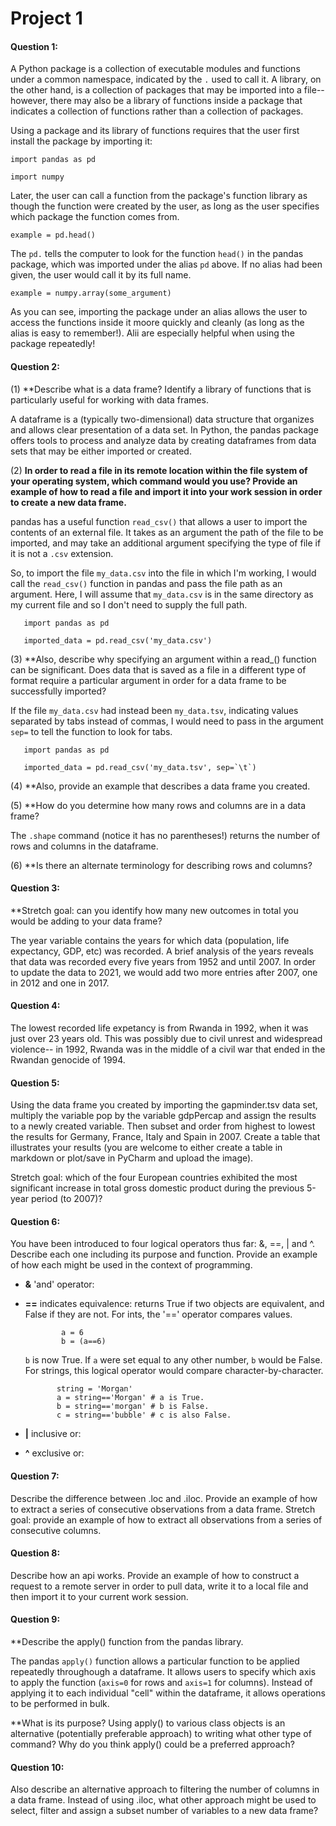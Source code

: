 # Project 1
#### **Question 1**: 

A Python package is a collection of executable modules and functions under a common namespace, indicated by the `.` used to call it. A library, on the other hand, is a collection of packages that may be imported into a file-- however, there may also be a library of functions inside a package that indicates a collection of functions rather than a collection of packages. 

Using a package and its library of functions requires that the user first install the package by importing it:

   `import pandas as pd`
   
   `import numpy`
   
Later, the user can call a function from the package's function library as though the function were created by the user, as long as the user specifies which package the function comes from.

   `example = pd.head()`
   
The `pd.` tells the computer to look for the function `head()` in the pandas package, which was imported under the alias `pd` above. 
If no alias had been given, the user would call it by its full name.

   `example = numpy.array(some_argument)`
   
As you can see, importing the package under an alias allows the user to access the functions inside it moore quickly and cleanly (as long as the alias is easy to remember!). 
Alii are especially helpful when using the package repeatedly!

#### **Question 2**: 
(1) **Describe what is a data frame? Identify a library of functions that is particularly useful for working with data frames. 

A dataframe is a (typically two-dimensional) data structure that organizes and allows clear presentation of a data set. In Python, the pandas package offers tools to process and analyze data by creating dataframes from data sets that may be either imported or created. 

(2) **In order to read a file in its remote location within the file system of your operating system, which command would you use? Provide an example of how to read a file and import it into your work session in order to create a new data frame.**

pandas has a useful function `read_csv()` that allows a user to import the contents of an external file. It takes as an argument the path of the file to be imported, and may take an additional argument specifying the type of file if it is not a `.csv` extension. 

So, to import the file `my_data.csv` into the file in which I'm working, I would call the `read_csv()` function in pandas and pass the file path as an argument. Here, I will assume that `my_data.csv` is in the same directory as my current file and so I don't need to supply the full path.

~~~~
   import pandas as pd
   
   imported_data = pd.read_csv('my_data.csv')
~~~~

(3) **Also, describe why specifying an argument within a read_() function can be significant. Does data that is saved as a file in a different type of format require a particular argument in order for a data frame to be successfully imported? 

If the file `my_data.csv` had instead been `my_data.tsv`, indicating values separated by tabs instead of commas, I would need to pass in the argument `sep=` to tell the function 
to look for tabs. 

~~~~
   import pandas as pd
   
   imported_data = pd.read_csv('my_data.tsv', sep=`\t`)
~~~~

(4) **Also, provide an example that describes a data frame you created. 



(5) **How do you determine how many rows and columns are in a data frame?

The `.shape` command (notice it has no parentheses!) returns the number of rows and columns in the dataframe. 

(6) **Is there an alternate terminology for describing rows and columns?



#### **Question 3**: 
**Stretch goal: can you identify how many new outcomes in total you would be adding to your data frame?

The year variable contains the years for which data (population, life expectancy, GDP, etc) was recorded. A brief analysis of the years reveals that data was recorded every five years from 1952 and until 2007. In order to update the data to 2021, we would add two more entries after 2007, one in 2012 and one in 2017. 


#### **Question 4**: 

The lowest recorded life expetancy is from Rwanda in 1992, when it was just over 23 years old. This was possibly due to civil unrest and widespread violence-- in 1992, Rwanda was in the middle of a civil war that ended in the Rwandan genocide of 1994. 

#### **Question 5**: 
Using the data frame you created by importing the gapminder.tsv data set, multiply the variable pop by the variable gdpPercap and assign the results to a newly created variable. Then subset and order from highest to lowest the results for Germany, France, Italy and Spain in 2007. Create a table that illustrates your results (you are welcome to either create a table in markdown or plot/save in PyCharm and upload the image). 

Stretch goal: which of the four European countries exhibited the most significant increase in total gross domestic product during the previous 5-year period (to 2007)?





#### **Question 6**: 
You have been introduced to four logical operators thus far: &, ==, | and ^. Describe each one including its purpose and function. Provide an example of how each might be used in the context of programming.

- **&** 'and' operator: 
- **==** indicates equivalence: returns True if two objects are equivalent, and False if they are not. 
   For ints, the '==' operator compares values. 
   
   ~~~~     
           a = 6
           b = (a==6) 
   ~~~~
       
    `b` is now True. If `a` were set equal to any other number, `b` would be False.
    For strings, this logical operator would compare character-by-character.
    
    ~~~~
           string = 'Morgan'
           a = string=='Morgan' # a is True.
           b = string=='morgan' # b is False.
           c = string=='bubble' # c is also False.
    ~~~~
        
- **|** inclusive or: 
- **^** exclusive or:

#### **Question 7**: 
Describe the difference between .loc and .iloc. Provide an example of how to extract a series of consecutive observations from a data frame. Stretch goal: provide an example of how to extract all observations from a series of consecutive columns.

#### **Question 8**: 
Describe how an api works. Provide an example of how to construct a request to a remote server in order to pull data, write it to a local file and then import it to your current work session.

#### **Question 9**: 
**Describe the apply() function from the pandas library. 

The pandas `apply()` function allows a particular function to be applied repeatedly throughough a dataframe. It allows users to specify which axis to apply the function (`axis=0` for rows and `axis=1` for columns). Instead of applying it to each individual "cell" within the dataframe, it allows operations to be performed in bulk. 

**What is its purpose? Using apply() to various class objects is an alternative (potentially preferable approach) to writing what other type of command? Why do you think apply() could be a preferred approach?



#### **Question 10**: 
Also describe an alternative approach to filtering the number of columns in a data frame. Instead of using .iloc, what other approach might be used to select, filter and assign a subset number of variables to a new data frame?
